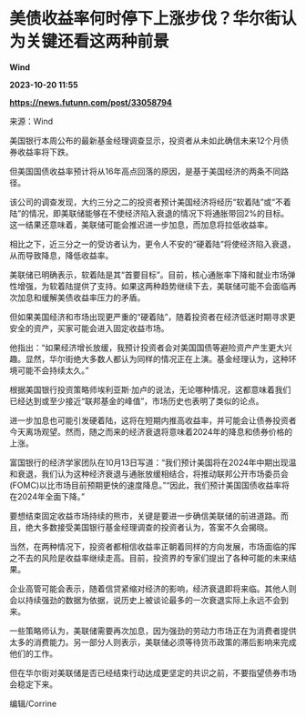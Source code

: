 # 美债收益率何时停下上涨步伐？华尔街认为关键还看这两种前景
**Wind**

**2023-10-20 11:55**

**https://news.futunn.com/post/33058794**

来源：Wind

美国银行本周公布的最新基金经理调查显示，投资者从未如此确信未来12个月债券收益率将下跌。

但美国国债收益率预计将从16年高点回落的原因，是基于美国经济的两条不同路径。

该公司的调查发现，大约三分之二的投资者预计美国经济将经历“软着陆”或“不着陆”的情况，即美联储能够在不使经济陷入衰退的情况下将通胀带回2%的目标。这一结果还意味着，美联储可能会推迟进一步加息，而加息将拉低收益率。

相比之下，近三分之一的受访者认为，更令人不安的“硬着陆”将使经济陷入衰退，从而导致降息，降低收益率。

美联储已明确表示，软着陆是其“首要目标”。目前，核心通胀率下降和就业市场弹性增强，为软着陆提供了支持。如果这两种趋势继续下去，美联储可能不会面临再次加息和缓解美债收益率压力的矛盾。

但如果美国经济和市场出现更严重的“硬着陆”，随着投资者在经济低迷时期寻求更安全的资产，买家可能会进入固定收益市场。

他指出：“如果经济增长放缓，我预计投资者会对美国国债等避险资产产生更大兴趣。显然，华尔街绝大多数人都认为同样的情况正在上演。基金经理认为，这种环境可能不会持续太久。”

根据美国银行投资策略师埃利亚斯·加卢的说法，无论哪种情况，这都意味着我们已经达到或至少接近“联邦基金的峰值”，市场历史也表明了类似的论点。

进一步加息也可能引发硬着陆，这将在短期内推高收益率，并可能会让债券投资者今天离场观望。然而，随之而来的经济衰退将意味着2024年的降息和债券价格的上涨。

富国银行的经济学家团队在10月13日写道：“我们预计美国将在2024年中期出现温和衰退，我们认为这种经济衰退与通胀放缓相结合，将推动联邦公开市场委员会(FOMC)以比市场目前预期更快的速度降息。”“因此，我们预计美国国债收益率将在2024年全面下降。”

要想结束固定收益市场持续的熊市，关键是要进一步确信美联储的前进道路。而且，绝大多数接受美国银行基金经理调查的投资者认为，答案不久会揭晓。

当然，在两种情况下，投资者都相信收益率正朝着同样的方向发展，市场面临的挥之不去的风险是收益率继续走高。目前，投资界的专家们提出了各种可能的未来结果。

企业高管可能会表示，随着信贷紧缩对经济的影响，经济衰退即将来临。其他人则会以持续强劲的数据为依据，说历史上被谈论最多的一次衰退实际上永远不会到来。

一些策略师认为，美联储需要再次加息，因为强劲的劳动力市场正在为消费者提供太多的消费能力。另一部分人则表示，美联储必须等待货币政策的滞后影响来完成他们的工作。

但在华尔街对美联储是否已经结束行动达成更坚定的共识之前，不要指望债券市场会稳定下来。

编辑/Corrine